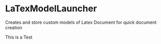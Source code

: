 # LaTexModelLauncher
Creates and store custom models of Latex Document for quick document creation

This is a Test
